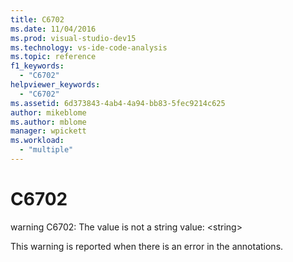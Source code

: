 ```yaml
---
title: C6702
ms.date: 11/04/2016
ms.prod: visual-studio-dev15
ms.technology: vs-ide-code-analysis
ms.topic: reference
f1_keywords:
  - "C6702"
helpviewer_keywords:
  - "C6702"
ms.assetid: 6d373843-4ab4-4a94-bb83-5fec9214c625
author: mikeblome
ms.author: mblome
manager: wpickett
ms.workload:
  - "multiple"
---
```

# C6702
warning C6702: The value is not a string value: \<string>

 This warning is reported when there is an error in the annotations.
